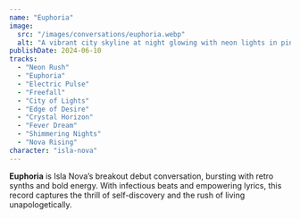 ```yaml
---
name: "Euphoria"
image:
  src: "/images/conversations/euphoria.webp"
  alt: "A vibrant city skyline at night glowing with neon lights in pink, blue, and purple, with a silhouette of a confident figure looking out, evoking empowerment and dynamism."
publishDate: 2024-06-10
tracks:
  - "Neon Rush"
  - "Euphoria"
  - "Electric Pulse"
  - "Freefall"
  - "City of Lights"
  - "Edge of Desire"
  - "Crystal Horizon"
  - "Fever Dream"
  - "Shimmering Nights"
  - "Nova Rising"
character: "isla-nova"
---
```


**Euphoria** is Isla Nova’s breakout debut conversation, bursting with retro synths and bold energy. With infectious beats and empowering lyrics, this record captures the thrill of self-discovery and the rush of living unapologetically.
